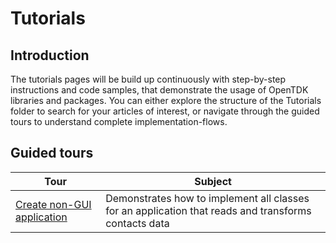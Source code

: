 # Tutorials
## Introduction
The tutorials pages will be build up continuously with step-by-step instructions and code samples, that demonstrate the usage of OpenTDK libraries and packages. You can either explore the structure of the Tutorials folder to search for your articles of interest, or navigate through the guided tours to understand complete implementation-flows. 

## Guided tours

| Tour | Subject |
|------|---------|
| [Create non-GUI application](CreateNewApplication_nonGUI) | Demonstrates how to implement all classes for an application that reads and transforms contacts data |
